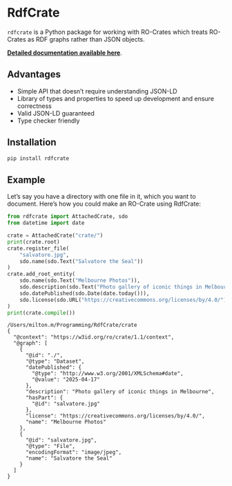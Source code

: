 

# RdfCrate

`rdfcrate` is a Python package for working with RO-Crates which treats
RO-Crates as RDF graphs rather than JSON objects.

**[Detailed documentation available
here](https://wehi-soda-hub.github.io/RdfCrate/)**.

## Advantages

- Simple API that doesn’t require understanding JSON-LD
- Library of types and properties to speed up development and ensure
  correctness
- Valid JSON-LD guaranteed
- Type checker friendly

## Installation

``` bash
pip install rdfcrate
```

## Example

Let’s say you have a directory with one file in it, which you want to
document. Here’s how you could make an RO-Crate using RdfCrate:

``` python
from rdfcrate import AttachedCrate, sdo
from datetime import date

crate = AttachedCrate("crate/")
print(crate.root)
crate.register_file(
    "salvatore.jpg", 
    sdo.name(sdo.Text("Salvatore the Seal"))
)
crate.add_root_entity(
    sdo.name(sdo.Text("Melbourne Photos")),
    sdo.description(sdo.Text("Photo gallery of iconic things in Melbourne")),
    sdo.datePublished(sdo.Date(date.today())),
    sdo.license(sdo.URL("https://creativecommons.org/licenses/by/4.0/"))
)
print(crate.compile())
```

    /Users/milton.m/Programming/RdfCrate/crate
    {
      "@context": "https://w3id.org/ro/crate/1.1/context",
      "@graph": [
        {
          "@id": "./",
          "@type": "Dataset",
          "datePublished": {
            "@type": "http://www.w3.org/2001/XMLSchema#date",
            "@value": "2025-04-17"
          },
          "description": "Photo gallery of iconic things in Melbourne",
          "hasPart": {
            "@id": "salvatore.jpg"
          },
          "license": "https://creativecommons.org/licenses/by/4.0/",
          "name": "Melbourne Photos"
        },
        {
          "@id": "salvatore.jpg",
          "@type": "File",
          "encodingFormat": "image/jpeg",
          "name": "Salvatore the Seal"
        }
      ]
    }
